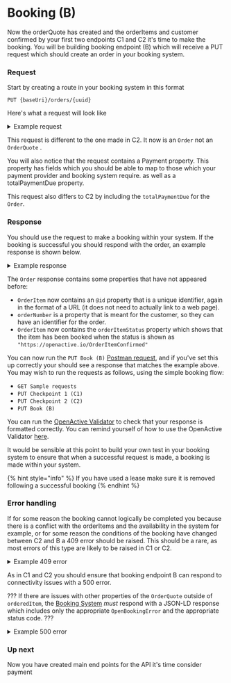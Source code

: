# Booking (B)

Now the orderQuote has created and the orderItems and customer confirmed by your first two endpoints C1 and C2 it's time to make the booking. You will be building booking endpoint (B) which will receive a PUT request which should create an order in your booking system.

### Request

Start by creating a route in your booking system in this format

`PUT {baseUri}/orders/{uuid}`

Here's what a request will look like

<details>

<summary>Example request</summary>

```
{
  "@context": "https://openactive.io/",
  "@type": "Order",
  "brokerRole": "https://openactive.io/AgentBroker",
  "broker": {
    "@type": "Organization",
    "name": "MyFitnessApp",
    "url": "https://myfitnessapp.example.com",
    "description": "A fitness app for all the community",
    "logo": {
      "@type": "ImageObject",
      "url": "http://data.myfitnessapp.org.uk/images/logo.png"
    },
    "address": {
      "@type": "PostalAddress",
      "streetAddress": "Alan Peacock Way",
      "addressLocality": "Village East",
      "addressRegion": "Middlesbrough",
      "postalCode": "TS4 3AE",
      "addressCountry": "GB"
    }
  },
  "seller": {
    "@type": "Organization",
    "@id": "https://example.com/api/organisations/123"
  },
  "customer": {
    "@type": "Person",
    "email": "geoffcapes@example.com",
    "telephone": "020 811 8055",
    "givenName": "Geoff",
    "familyName": "Capes"
  },
  "orderedItem": [
    {
      "@type": "OrderItem",
      "position": 0,
      "acceptedOffer": {
        "@type": "Offer",
        "@id": "https://example.com/events/452#/offers/878"
      },
      "orderedItem": {
        "@type": "ScheduledSession",
        "@id": "https://example.com/events/452/subEvents/132"
      }
    }
  ],
  "totalPaymentDue": {
    "@type": "PriceSpecification",
    "price": 5,
    "priceCurrency": "GBP"
  },
  "payment": {
    "@type": "Payment",
    "name": "AcmeBroker Points",
    "identifier": "1234567890npduy2f"
  }
}
```

</details>

This request is different to the one made in C2. It now is an `Order` not an `OrderQuote` .

You will also notice that the request contains a Payment property. This property has fields which you should be able to map to those which your payment provider and booking system require. as well as a totalPaymentDue property.

This request also differs to C2 by including the `totalPaymentDue` for the `Order`.

### Response

You should use the request to make a booking within your system. If the booking is successful you should respond with the order, an example response is shown below.&#x20;

<details>

<summary>Example response</summary>

```
{
  "@context": "https://openactive.io/",
  "@type": "Order",
  "@id": "https://example.com/api/orders/e11429ea-467f-4270-ab62-e47368996fe8",
  "orderNumber": "AB000001",
  "brokerRole": "https://openactive.io/AgentBroker",
  "broker": {
    "@type": "Organization",
    "name": "MyFitnessApp",
    "url": "https://myfitnessapp.example.com",
    "description": "A fitness app for all the community",
    "logo": {
      "@type": "ImageObject",
      "url": "http://data.myfitnessapp.org.uk/images/logo.png"
    },
    "address": {
      "@type": "PostalAddress",
      "streetAddress": "Alan Peacock Way",
      "addressLocality": "Village East",
      "addressRegion": "Middlesbrough",
      "postalCode": "TS4 3AE",
      "addressCountry": "GB"
    }
  },
  "customer": {
    "@type": "Person",
    "email": "geoffcapes@example.com",
    "telephone": "020 811 8055",
    "givenName": "Geoff",
    "familyName": "Capes"
  },
  "seller": {
    "@type": "Organization",
    "@id": "https://example.com/api/organisations/123",
    "identifier": "CRUOZWJ1",
    "name": "Better",
    "taxMode": "https://openactive.io/TaxGross",
    "legalName": "Greenwich Leisure Limited",
    "description": "A charitable social enterprise for all the community",
    "url": "https://www.better.org.uk",
    "logo": {
      "@type": "ImageObject",
      "url": "http://data.better.org.uk/images/logo.png"
    },
    "telephone": "020 3457 8700",
    "email": "customerservices@gll.org",
    "vatID": "GB 789 1234 56",
    "address": {
      "@type": "PostalAddress",
      "streetAddress": "Alan Peacock Way",
      "addressLocality": "Village East",
      "addressRegion": "Middlesbrough",
      "postalCode": "TS4 3AE",
      "addressCountry": "GB"
    },
    "termsOfService": [
      {
        "@type": "PrivacyPolicy",
        "name": "Privacy Policy",
        "url": "https://example.com/privacy-policy",
        "requiresExplicitConsent": false
      },
      {
        "@type": "TermsOfUse",
        "name": "Terms and Conditions",
        "url": "https://example.com/terms-and-conditions",
        "dateModified": "2019-04-16T20:31:13Z",
        "requiresExplicitConsent": true
      }
    ]
  },
  "bookingService": {
    "@type": "BookingService",
    "name": "Playwaze",
    "url": "http://www.playwaze.com",
    "termsOfService": [
      {
        "@type": "Terms",
        "name": "Terms of Service",
        "url": "https://brokerexample.com/terms.html",
        "requiresExplicitConsent": false
      }
    ]
  },
  "orderedItem": [
    {
      "@type": "OrderItem",
      "@id": "https://example.com/api/orders/e11429ea-467f-4270-ab62-e47368996fe8#/orderedItem/1234",
      "position": 0,
      "orderItemStatus": "https://openactive.io/OrderItemConfirmed",
      "unitTaxSpecification": [
        {
          "@type": "TaxChargeSpecification",
          "name": "VAT at 20%",
          "price": 1,
          "priceCurrency": "GBP",
          "rate": 0.2
        }
      ],
      "acceptedOffer": {
        "@type": "Offer",
        "@id": "https://example.com/events/452#/offers/878",
        "description": "Winger space for Speedball.",
        "name": "Speedball winger position",
        "price": 10,
        "priceCurrency": "GBP",
        "validFromBeforeStartDate": "P6D",
        "allowCustomerCancellationFullRefund": true,
        "latestCancellationBeforeStartDate": "P1D"
      },
      "orderedItem": {
        "@type": "ScheduledSession",
        "@id": "https://example.com/events/452/subEvents/132",
        "identifier": 123,
        "eventStatus": "https://schema.org/EventScheduled",
        "startDate": "2018-10-30T11:00:00Z",
        "endDate": "2018-10-30T12:00:00Z",
        "duration": "PT1H",
        "superEvent": {
          "@type": "SessionSeries",
          "@id": "https://api.example.com/events/452",
          "name": "Bodypump",
          "activity": [
            {
              "type": "Concept",
              "id": "https://openactive.io/activity-list#5e78bcbe-36db-425a-9064-bf96d09cc351",
              "prefLabel": "Bodypump™",
              "inScheme": "https://openactive.io/activity-list"
            }
          ],
          "url": "https://example.com/events/452",
          "location": {
            "@type": "Place",
            "url": "https://www.everyoneactive.com/centres/Middlesbrough-Sports-Village",
            "name": "Middlesbrough Sports Village",
            "identifier": "0140",
            "address": {
              "@type": "PostalAddress",
              "streetAddress": "Alan Peacock Way",
              "addressLocality": "Village East",
              "addressRegion": "Middlesbrough",
              "postalCode": "TS4 3AE",
              "addressCountry": "GB"
            },
            "geo": {
              "@type": "GeoCoordinates",
              "latitude": 54.543964,
              "longitude": -1.20978500000001
            }
          }
        }
      },
      "accessPass": [
        {
          "@type": "Barcode",
          "text": "0123456789"
        }
      ]
    }
  ],
  "totalPaymentDue": {
    "@type": "PriceSpecification",
    "price": 5,
    "priceCurrency": "GBP"
  },
  "totalPaymentTax": [
    {
      "@type": "TaxChargeSpecification",
      "name": "VAT at 20%",
      "price": 1,
      "priceCurrency": "GBP",
      "rate": 0.2
    }
  ],
  "payment": {
    "@type": "Payment",
    "name": "AcmeBroker Points",
    "identifier": "1234567890npduy2f"
  }
}
```

</details>

The `Order` response contains some properties that have not appeared before:

* `OrderItem` now contains an `@id` property that is a unique identifier, again in the format of a URL (it does not need to actually link to a web page).
* `orderNumber` is a property that is meant for the customer, so they can have an identifier for the order.
* `OrderItem` now contains the `orderItemStatus` property which shows that the item has been booked when the status is shown as `"https://openactive.io/OrderItemConfirmed"`

You can now run the `PUT Book (B)` [Postman request](https://documenter.getpostman.com/view/21015180/Uz5DqdCf), and if you've set this up correctly your should see a response that matches the example above. You may wish to run the requests as follows, using the simple booking flow:&#x20;

* `GET Sample requests`
* `PUT Checkpoint 1 (C1)`
* `PUT Checkpoint 2 (C2)`
* `PUT Book (B)`

You can run the [OpenActive Validator](https://validator.openactive.io/) to check that your response is formatted correctly. You can remind yourself of how to use the OpenActive Validator [here](../../getting-started/tools-and-resources/#openactive-validator). &#x20;

It would be sensible at this point to build your own test in your booking system to ensure that when a successful request is made, a booking is made within your system.

{% hint style="info" %}
If you have used a lease make sure it is removed following a successful booking
{% endhint %}

### Error handling

If for some reason the booking cannot logically be completed you because there is a conflict with the orderItems and the availability in the system for example, or for some reason the conditions of the booking have changed between C2 and B a 409 error should be raised. This should be a rare, as most errors of this type are likely to be raised in C1 or C2.

<details>

<summary>Example 409 error</summary>

```
{
  "@context": "https://openactive.io/",
  "@type": "UnableToProcessOrderItemError",
  "description": "An error occurred while processing the items within this booking."
}
```

</details>

As in C1 and C2 you should ensure that booking endpoint B can respond to connectivity issues with a 500 error.

??? If there are issues with other properties of the `OrderQuote` outside of `orderedItem`, the [Booking System](https://openactive.io/open-booking-api/EditorsDraft/1.0CR3/#dfn-booking-system) _must_ respond with a JSON-LD response which includes only the appropriate `OpenBookingError` and the appropriate status code. ???

<details>

<summary>Example 500 error</summary>

```
{
  "@context": "https://openactive.io/",
  "@type": "TemporarilyUnableToProduceOrderQuoteError",
  "description": "Temporary error occurred in the database"
}
```

</details>

### Up next

Now you have created main end points for the API it's time consider payment&#x20;

